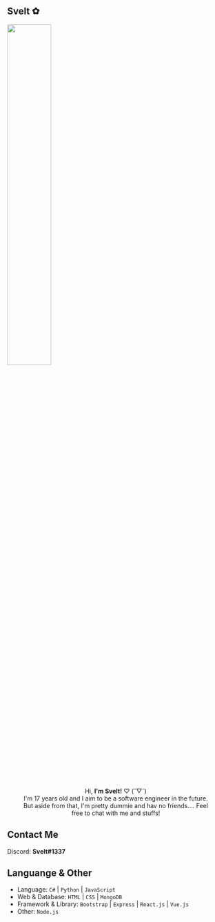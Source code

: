 ## Svelt ✿
<p align="left">
  <img src="https://64.media.tumblr.com/047e6fe6b0d97a256c4ec4f4e3f49092/tumblr_ngjuq8CzFH1u59cglo1_500.gifv" width="45%" >
</p>
<center>
  Hi, <strong>I'm Svelt!</strong> ♡ (˘▽˘) <br> 
I'm 17 years old and I aim to be a software engineer in the future. <br> But aside from that, I'm pretty dummie and hav no friends.... Feel <br> free to chat with me and stuffs!
</center>

## Contact Me
Discord: **Svelt#1337**

## Languange & Other
* Language: `C#` | `Python` | `JavaScript`
* Web & Database: `HTML` | `CSS` | `MongoDB`
* Framework & Library: `Bootstrap` | `Express` | `React.js` | `Vue.js`
* Other: `Node.js`
